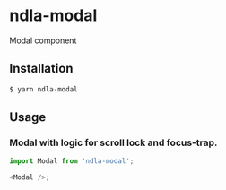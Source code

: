 # ndla-modal

Modal component

## Installation

```sh
$ yarn ndla-modal
```

## Usage

### Modal with logic for scroll lock and focus-trap.

```js
import Modal from 'ndla-modal';

<Modal />;
```
